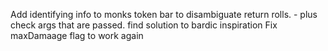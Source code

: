 Add identifying info to monks token bar to disambiguate return rolls. - plus check args that are passed.
find solution to bardic inspiration
Fix maxDamaage flag to work again
